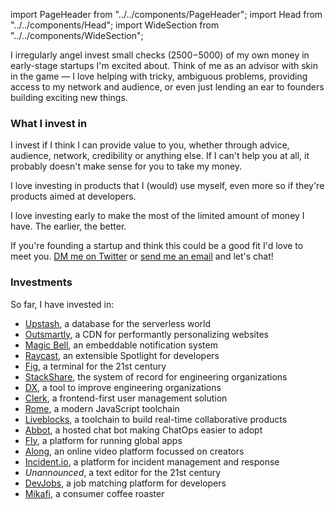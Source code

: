 import PageHeader from "../../components/PageHeader";
import Head from "../../components/Head";
import WideSection from "../../components/WideSection";

<PageHeader title="Angel Investing" mb={0}>
  <Head
    title="Angel Investing – Max Stoiber (@mxstbr)"
    description="I angel invest in early-stage startups I'm excited about. Learn more about how I decide and which investments I've already made!"
    image="https://cdn.splitbee.io/og/57fadbbdf5?headline=Angel%20investing"
  />
</PageHeader>

I irregularly angel invest small checks ($2500-$5000) of my own money in early-stage startups I'm excited about. Think of me as an advisor with skin in the game — I love helping with tricky, ambiguous problems, providing access to my network and audience, or even just lending an ear to founders building exciting new things.

### What I invest in

I invest if I think I can provide value to you, whether through advice, audience, network, credibility or anything else. If I can't help you at all, it probably doesn't make sense for you to take my money.

I love investing in products that I (would) use myself, even more so if they're products aimed at developers.

I love investing early to make the most of the limited amount of money I have. The earlier, the better.

If you're founding a startup and think this could be a good fit I'd love to meet you. [DM me on Twitter](https://twitter.com/mxstbr) or <a href="mailto:contact@mxstbr.com">send me an email</a> and let's chat!

### Investments

So far, I have invested in:

- [Upstash](https://upstash.com/), a database for the serverless world
- [Outsmartly](https://www.outsmartly.com/), a CDN for performantly personalizing websites
- [Magic Bell](https://magicbell.io), an embeddable notification system
- [Raycast](https://raycast.com), an extensible Spotlight for developers
- [Fig](https://withfig.com), a terminal for the 21st century
- [StackShare](https://stackshare.io), the system of record for engineering organizations
- [DX](https://getdx.com/), a tool to improve engineering organizations
- [Clerk](https://clerk.dev), a frontend-first user management solution
- [Rome](https://rome.tools), a modern JavaScript toolchain
- [Liveblocks](https://liveblocks.io), a toolchain to build real-time collaborative products
- [Abbot](https://ab.bot), a hosted chat bot making ChatOps easier to adopt
- [Fly](https://fly.io), a platform for running global apps
- [Along](https://along.video), an online video platform focussed on creators
- [Incident.io](https://incident.io), a platform for incident management and response
- _Unannounced_, a text editor for the 21st century
- [DevJobs](https://devjobs.at), a job matching platform for developers
- [Mikafi](https://mikafi.com), a consumer coffee roaster
